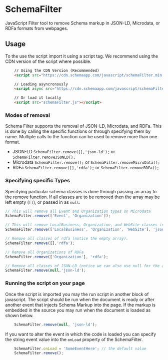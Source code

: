 # SchemaFilter
JavaScript Filter tool to remove Schema markup in JSON-LD, Microdata, or RDFa formats from webpages.


## Usage

To the use the script import it using a script tag. We recommend using the CDN version of the script where possible. 

```html
	// Using the CDN Version (Recommended)
	<script src="https://cdn.schemaapp.com/javascript/schemaFilter.min.js"></script>

	// Loading asyncronously 
	<script async src="https://cdn.schemaapp.com/javascript/schemaFilter.min.js"></script>

	// Or load it locally
	<script src="schemaFilter.js"></script>	

```


### Modes of removal

Schema Filter supports the removal of JSON-LD, Microdata, and RDFa. This is done by calling the specific functions or through specifying them by name.
Multiple calls to the function can be used to remove more than one format.  

- JSON-LD ```SchemaFilter.remove([],'json-ld');``` or ```SchemaFilter.removeJSONLD();```
- Microdata ```SchemaFilter.remove();``` or ```SchemaFilter.removeMicroData();```
- RDFa ```SchemaFilter.remove([],'rdfa');``` or ```SchemaFilter.removeRDFa();```


### Specifying specific Types

Specifying particular schema classes is done through passing an array to the remove function. If all classes are to be removed then the array may be left empty (```[]```), or passed in as ```null```. 

```javascript
// This will remove all Event and Organization types on Microdata
SchemaFilter.remove(['Event', 'Organization']); 

// This will remove LocalBusiness, Organization, and WebSite classes in a JSON-LD format. 
SchemaFilter.remove(['LocalBusiness', 'Organization', 'WebSite'], 'json-ld');

// Remove all classes of rdfa (notice the empty array).
SchemaFilter.remove([],'rdfa');

// Remove all Organizations of RDFa
SchemaFilter.remove(['Organization'], 'rdfa');

// Remove all classes of JSON-LD (notice we can also use null for the array).
SchemaFilter.remove(null,'json-ld');

```


### Running the script on your page

Once the script is imported you may the run script in another block of javascript. The script should be run when the document is ready or after another event that injects Schema Markup into the page. If the markup is embedded in the source you may run when the document is loaded as shown below.

```javascript
	SchemaFilter.remove(null, 'json-ld');
```

If you want to alter the event in which the code is loaded you can specify the string event value into the ```onLoad``` property of the SchemaFilter. 

```javascript
	SchemaFilter.onLoad = 'SomeEventHere'; // the default value
	SchemaFilter.remove();
```
 


